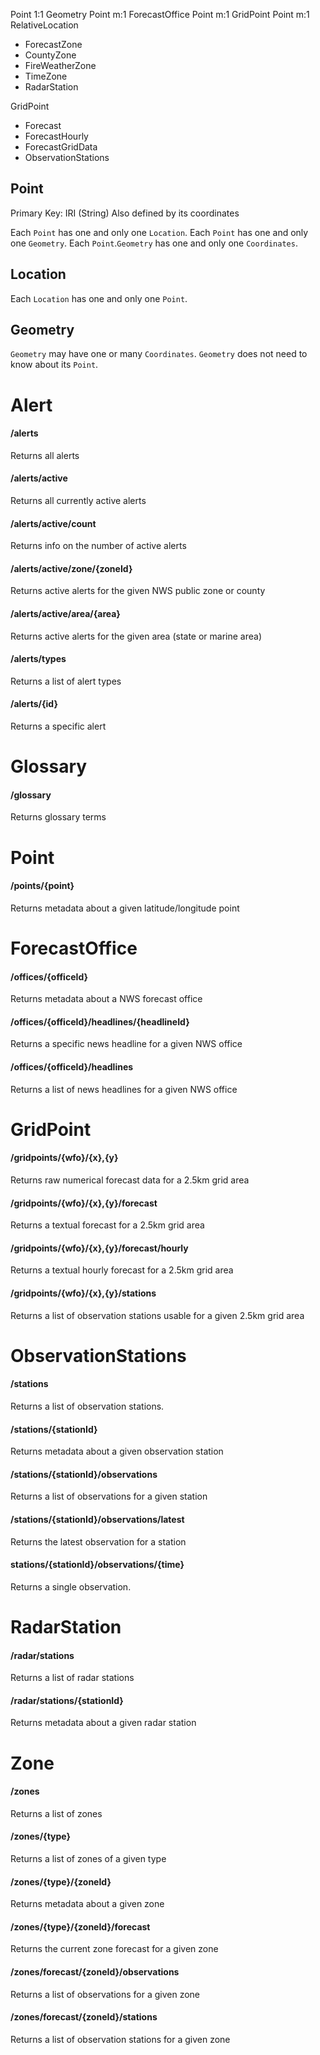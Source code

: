 

Point 1:1 Geometry
Point m:1 ForecastOffice
Point m:1 GridPoint
Point m:1 RelativeLocation
- ForecastZone
- CountyZone
- FireWeatherZone
- TimeZone
- RadarStation

GridPoint
- Forecast
- ForecastHourly
- ForecastGridData
- ObservationStations




## Point
Primary Key: IRI (String)
Also defined by its coordinates

Each `Point` has one and only one `Location`.
Each `Point` has one and only one `Geometry`.
Each `Point`.`Geometry` has one and only one `Coordinates`.

## Location
Each `Location` has one and only one `Point`.

## Geometry
`Geometry` may have one or many `Coordinates`.
`Geometry` does not need to know about its `Point`.

# Alert

#### /alerts
Returns all alerts

#### /alerts/active
Returns all currently active alerts

#### /alerts/active/count
Returns info on the number of active alerts

#### /alerts/active/zone/{zoneId}
Returns active alerts for the given NWS public zone or county

#### /alerts/active/area/{area}
Returns active alerts for the given area (state or marine area)

#### /alerts/types
Returns a list of alert types

#### /alerts/{id}
Returns a specific alert

# Glossary

#### /glossary
Returns glossary terms

# Point

#### /points/{point}
Returns metadata about a given latitude/longitude point

# ForecastOffice

#### /offices/{officeId}
Returns metadata about a NWS forecast office

#### /offices/{officeId}/headlines/{headlineId}
Returns a specific news headline for a given NWS office

#### /offices/{officeId}/headlines
Returns a list of news headlines for a given NWS office

# GridPoint

#### /gridpoints/{wfo}/{x},{y}
Returns raw numerical forecast data for a 2.5km grid area

#### /gridpoints/{wfo}/{x},{y}/forecast
Returns a textual forecast for a 2.5km grid area

#### /gridpoints/{wfo}/{x},{y}/forecast/hourly
Returns a textual hourly forecast for a 2.5km grid area

#### /gridpoints/{wfo}/{x},{y}/stations
Returns a list of observation stations usable for a given 2.5km grid area

# ObservationStations

#### /stations
Returns a list of observation stations.

#### /stations/{stationId}
Returns metadata about a given observation station

#### /stations/{stationId}/observations
Returns a list of observations for a given station

#### /stations/{stationId}/observations/latest
Returns the latest observation for a station

#### stations/{stationId}/observations/{time}
Returns a single observation.

# RadarStation

#### /radar/stations
Returns a list of radar stations

#### /radar/stations/{stationId}
Returns metadata about a given radar station

# Zone

#### /zones
Returns a list of zones

#### /zones/{type}
Returns a list of zones of a given type

#### /zones/{type}/{zoneId}
Returns metadata about a given zone

#### /zones/{type}/{zoneId}/forecast
Returns the current zone forecast for a given zone

#### /zones/forecast/{zoneId}/observations
Returns a list of observations for a given zone

#### /zones/forecast/{zoneId}/stations
Returns a list of observation stations for a given zone
